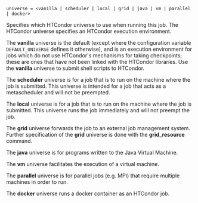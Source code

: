     universe = <vanilla | scheduler | local | grid | java | vm | parallel | docker>

Specifies which HTCondor universe to use when running this job. The
HTCondor universe specifies an HTCondor execution environment.

The **vanilla** universe is the default (except where the configuration
variable `DEFAULT_UNIVERSE` defines it otherwise), and is an execution
environment for jobs which do not use HTCondor's mechanisms for taking
checkpoints; these are ones that have not been linked with the HTCondor
libraries. Use the **vanilla** universe to submit shell scripts to
HTCondor.

The **scheduler** universe is for a job that is to run on the machine
where the job is submitted. This universe is intended for a job that
acts as a metascheduler and will not be preempted.

The **local** universe is for a job that is to run on the machine where
the job is submitted. This universe runs the job immediately and will
not preempt the job.

The **grid** universe forwards the job to an external job management
system. Further specification of the **grid** universe is done with the
**grid_resource** command.

The **java** universe is for programs written to the Java Virtual
Machine.

The **vm** universe facilitates the execution of a virtual machine.

The **parallel** universe is for parallel jobs (e.g. MPI) that require
multiple machines in order to run.

The **docker** universe runs a docker container as an HTCondor job.
